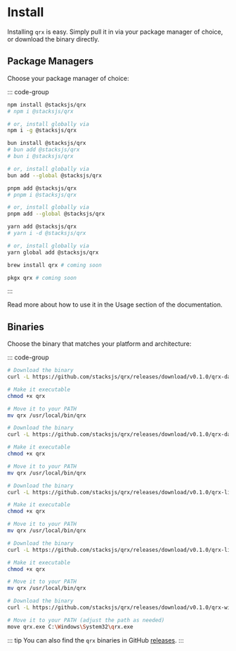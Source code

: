 # Install

Installing `qrx` is easy. Simply pull it in via your package manager of choice, or download the binary directly.

## Package Managers

Choose your package manager of choice:

::: code-group

```sh [npm]
npm install @stacksjs/qrx
# npm i @stacksjs/qrx

# or, install globally via
npm i -g @stacksjs/qrx
```

```sh [bun]
bun install @stacksjs/qrx
# bun add @stacksjs/qrx
# bun i @stacksjs/qrx

# or, install globally via
bun add --global @stacksjs/qrx
```

```sh [pnpm]
pnpm add @stacksjs/qrx
# pnpm i @stacksjs/qrx

# or, install globally via
pnpm add --global @stacksjs/qrx
```

```sh [yarn]
yarn add @stacksjs/qrx
# yarn i -d @stacksjs/qrx

# or, install globally via
yarn global add @stacksjs/qrx
```

```sh [brew]
brew install qrx # coming soon
```

```sh [pkgx]
pkgx qrx # coming soon
```

:::

Read more about how to use it in the Usage section of the documentation.

## Binaries

Choose the binary that matches your platform and architecture:

::: code-group

```sh [macOS (arm64)]
# Download the binary
curl -L https://github.com/stacksjs/qrx/releases/download/v0.1.0/qrx-darwin-arm64 -o qrx

# Make it executable
chmod +x qrx

# Move it to your PATH
mv qrx /usr/local/bin/qrx
```

```sh [macOS (x64)]
# Download the binary
curl -L https://github.com/stacksjs/qrx/releases/download/v0.1.0/qrx-darwin-x64 -o qrx

# Make it executable
chmod +x qrx

# Move it to your PATH
mv qrx /usr/local/bin/qrx
```

```sh [Linux (arm64)]
# Download the binary
curl -L https://github.com/stacksjs/qrx/releases/download/v0.1.0/qrx-linux-arm64 -o qrx

# Make it executable
chmod +x qrx

# Move it to your PATH
mv qrx /usr/local/bin/qrx
```

```sh [Linux (x64)]
# Download the binary
curl -L https://github.com/stacksjs/qrx/releases/download/v0.1.0/qrx-linux-x64 -o qrx

# Make it executable
chmod +x qrx

# Move it to your PATH
mv qrx /usr/local/bin/qrx
```

```sh [Windows (x64)]
# Download the binary
curl -L https://github.com/stacksjs/qrx/releases/download/v0.1.0/qrx-windows-x64.exe -o qrx.exe

# Move it to your PATH (adjust the path as needed)
move qrx.exe C:\Windows\System32\qrx.exe
```

::: tip
You can also find the `qrx` binaries in GitHub [releases](https://github.com/stacksjs/qrx/releases).
:::
